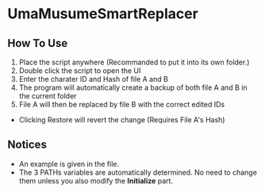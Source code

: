 # UmaMusumeSmartReplacer
## How To Use
1. Place the script anywhere (Recommanded to put it into its own folder.)
2. Double click the script to open the UI
3. Enter the charater ID and Hash of file A and B
4. The program will automatically create a backup of both file A and B in the current folder
5. File A will then be replaced by file B with the correct edited IDs
- Clicking Restore will revert the change (Requires File A's Hash)
## Notices
- An example is given in the file.
- The 3 PATHs variables are automatically determined. No need to change them unless you also modify the **Initialize** part.
